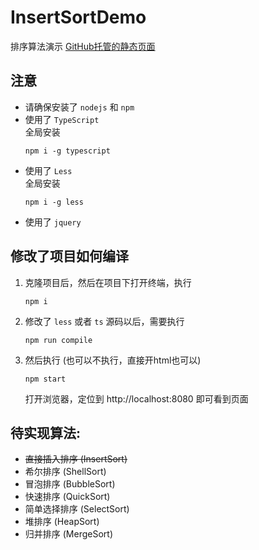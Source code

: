 # InsertSortDemo

排序算法演示
[GitHub托管的静态页面](https://lollipopnougat.github.io/InsertSortDemo/)




## 注意

* 请确保安装了 `nodejs` 和 `npm`
* 使用了 `TypeScript`<br>
  全局安装
  ```
  npm i -g typescript
  ```
* 使用了 `Less`<br>
  全局安装
  ```
  npm i -g less
  ```
* 使用了 `jquery`


## 修改了项目如何编译

1. 克隆项目后，然后在项目下打开终端，执行
    ```
    npm i
    ```

2. 修改了 `less` 或者 `ts` 源码以后，需要执行
    ```
    npm run compile
    ```

3. 然后执行 (也可以不执行，直接开html也可以)
    ```
    npm start
    ```
    打开浏览器，定位到 http://localhost:8080 即可看到页面


## 待实现算法:

* <del>直接插入排序 (InsertSort)</del>
* 希尔排序 (ShellSort)
* 冒泡排序 (BubbleSort)
* 快速排序 (QuickSort)
* 简单选择排序 (SelectSort)
* 堆排序 (HeapSort)
* 归并排序 (MergeSort)

